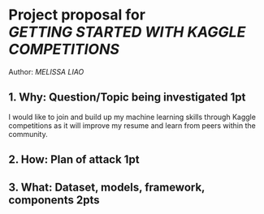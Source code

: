 # Project proposal for<br>*GETTING STARTED WITH KAGGLE COMPETITIONS*
Author: *MELISSA LIAO*

## 1. Why: Question/Topic being investigated 1pt
I would like to join and build up my machine learning skills through Kaggle competitions as it will improve my resume and learn from peers within the community.

## 2. How: Plan of attack 1pt

## 3. What: Dataset, models, framework, components 2pts